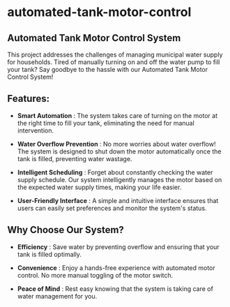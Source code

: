# automated-tank-motor-control
## Automated Tank Motor Control System

This project addresses the challenges of managing municipal water supply for households. Tired of manually turning on and off the water pump to fill your tank? Say goodbye to the hassle with our Automated Tank Motor Control System!

## Features:
- **Smart Automation** : The system takes care of turning on the motor at the right time to fill your tank, eliminating the need for manual intervention.

- **Water Overflow Prevention** : No more worries about water overflow! The system is designed to shut down the motor automatically once the tank is filled, preventing water wastage.

- **Intelligent Scheduling** : Forget about constantly checking the water supply schedule. Our system intelligently manages the motor based on the expected water supply times, making your life easier.

- **User-Friendly Interface** : A simple and intuitive interface ensures that users can easily set preferences and monitor the system's status.

## Why Choose Our System?
- **Efficiency** : Save water by preventing overflow and ensuring that your tank is filled optimally.

- **Convenience** : Enjoy a hands-free experience with automated motor control. No more manual toggling of the motor switch.

- **Peace of Mind** : Rest easy knowing that the system is taking care of water management for you.
